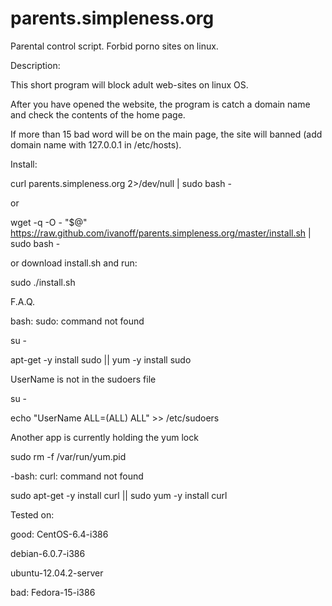 parents.simpleness.org
======================

Parental control script. Forbid porno sites on linux.


Description:

This short program will block adult web-sites on linux OS.

After you have opened the website, the program is catch a domain name and check the contents of the home page.

If more than 15 bad word will be on the main page, the site will banned (add domain name with 127.0.0.1 in /etc/hosts).

Install:

curl parents.simpleness.org 2>/dev/null | sudo bash - 

or

wget -q -O - "$@" https://raw.github.com/ivanoff/parents.simpleness.org/master/install.sh | sudo bash -

or download install.sh and run: 

sudo ./install.sh

F.A.Q.

bash: sudo: command not found 

su -

apt-get -y install sudo || yum -y install sudo 

UserName is not in the sudoers file

su -

echo "UserName ALL=(ALL) ALL" >> /etc/sudoers 

Another app is currently holding the yum lock

sudo rm -f /var/run/yum.pid

-bash: curl: command not found

sudo apt-get -y install curl || sudo yum -y install curl 


Tested on:

good: CentOS-6.4-i386

debian-6.0.7-i386

ubuntu-12.04.2-server

bad: Fedora-15-i386
